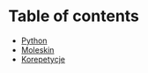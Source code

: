 # Table of contents

* [Python](README.md)
* [Moleskin](moleskin.md)
* [Korepetycje](korepetycje.md)

